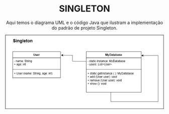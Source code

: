 <div align="center">
      
# SINGLETON
Aqui temos o diagrama UML e o código Java que ilustram a implementação do padrão de projeto Singleton.
      
</div>

<p align="center">
      <img src="/Diagramas_UML/Singleton.png" alt="Diagrama UML - Singleton">

<span id="topo">
<p align="center">
